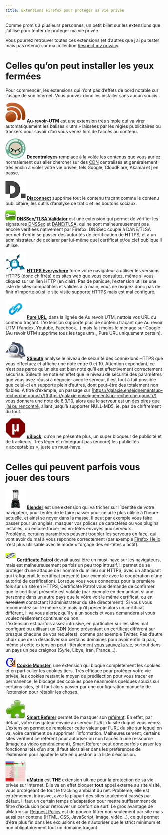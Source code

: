 ```yaml
---
title: Extensions Firefox pour protéger sa vie privée
---
```


Comme promis à plusieurs personnes, un petit billet sur les extensions que j’utilise pour tenter de protéger ma vie privée.

Vous pourrez retrouver toutes ces extensions (et d’autres que j’ai pu tester mais pas retenu) sur ma collection [Respect my privacy](https://addons.mozilla.org/firefox/collections/aeris22/pr/).

# Celles qu’on peut installer les yeux fermées

Pour commencer, les extensions qui n’ont pas d’effets de bord notable sur l’usage de son Internet.
Vous pouvez donc les installer sans aucun soucis.

![Au revoir UTM](/assets/images/20151208/au-revoir-utm.png) **[Au-revoir-UTM](https://addons.mozilla.org/firefox/addon/au-revoir-utm/)** est une extension très simple qui va virer automatiquement les balises « utm » laissées par les régies publicitaires ou trackers pour savoir d’où vous venez lors de l’accès au contenu.

![Decentraleyes](/assets/images/20151208/decentraleyes.png) **[Decentraleyes](https://addons.mozilla.org/firefox/addon/decentraleyes/)** remplace à la volée les contenus que vous auriez normalement dus aller chercher sur des [CDN](https://en.wikipedia.org/wiki/Content_delivery_network) centralisés et généralement très enclin à violer votre vie privée, tels Google, CloudFlare, Akamai et j’en passe.

![Disconnect](/assets/images/20151208/disconnect.png) **[Disconnect](https://addons.mozilla.org/firefox/addon/disconnect/)** supprime tout le contenu traçant comme le contenu publicitaire, les outils d’analyse de trafic et les boutons sociaux.

![DNSSec/TLSA Validator](/assets/images/20151208/dnssec-tlsa-validator.png) **[DNSSec/TLSA Validator](https://addons.mozilla.org/firefox/addon/dnssec-validator/)** est une extension qui permet de vérifier les signatures [DNSSec](https://fr.wikipedia.org/wiki/Domain_Name_System_Security_Extensions) et [DANE/TLSA](https://fr.wikipedia.org/wiki/DNS_-_based_Authentication_of_Named_Entities), qui ne sont malheureusement pas encore vérifiées nativement par Firefox.
DNSSec couplé à DANE/TLSA permet d’enfin se passer des autorités de certification de HTTPS, et à un administrateur de déclarer par lui-même quel certificat et/ou clef publique il utilise.

![HTTPS Everywhere](/assets/images/20151208/https-everywhere.png) **[HTTPS Everywhere](https://addons.mozilla.org/firefox/addon/https-everywhere/)** force votre navigateur à utiliser les versions HTTPS (donc chiffrés) des sites web que vous consultez, même si vous cliquez sur un lien HTTP (en clair).
Pas de panique, l’extension utilise une liste de sites compatibles et validés à la main, vous ne risquez donc pas de finir n’importe où si le site visite supporte HTTPS mais est mal configuré.

![Pure URL](/assets/images/20151208/pure-url.png) **[Pure URL](https://addons.mozilla.org/firefox/addon/pure-url/)**, dans la lignée de Au revoir UTM, nettoie vos URL du contenu traçant.
L’extension supporte plus de contenu traçant que Au revoir UTM (Yandex, Youtube, Facebook…) mais fait moins le ménage sur Google (Au revoir UTM supprime tous les tags utm_, Pure URL uniquement certain).

![SSleuth](/assets/images/20151208/ssleuth.png) **[SSleuth](https://addons.mozilla.org/firefox/addon/ssleuth/)** analyse le niveau de sécurité des connexions HTTPS que vous effectuez et affiche une note entre 0 et 10.
Attention cependant, ce n’est pas parce qu’un site est bien noté qu’il est effectivement correctement sécurisé.
SSleuth ne note en effet que le niveau de sécurité des paramètres que vous avez réussi à négocier avec le serveur, il est tout à fait possible que celui-ci en supporte plein d’autres, dont peut-être des totalement non fiables.
À titre d’exemple, un passage sur [https://galaxie.enseignementsup-recherche.gouv.fr/](https://galaxie.enseignementsup-recherche.gouv.fr/) vous donnera une note de 6.3/10, alors que le serveur est [un des pires que j’ai pu rencontré](https://tls.imirhil.fr/https/galaxie.enseignementsup-recherche.gouv.fr), allant jusqu’à supporter NULL-MD5, ie. pas de chiffrement du tout…

![uBlock](/assets/images/20151208/u-block.png) **[uBlock](https://addons.mozilla.org/firefox/addon/ublock/)**, qu’on ne présente plus, un super bloqueur de publicité et de trackeurs. Très léger et n’intégrant pas (encore) les publicités « acceptables », juste un must-have.

# Celles qui peuvent parfois vous jouer des tours

![Blender](/assets/images/20151208/blender.png) **[Blender](https://addons.mozilla.org/firefox/addon/blender-1/)** est une extension qui va tricher sur l’identité de votre navigateur, pour tenter de le faire passer pour celui le plus utilisé à l’heure actuelle, et ainsi se noyer dans la masse.
Il peut par exemple vous faire passer pour un anglais, masquer vos polices de caractères ou vos plugins installés, ou encore forcer les en-têtes envoyés aux serveurs.  
Problème, certains paramètres peuvent troubler les serveurs en face, qui vont avoir du mal à vous répondre correctement (par exemple [Firefox Hello](https://www.mozilla.org/firefox/hello/) n’est plus utilisable avec le mode « forçage des en-têtes » actif).

![Certificate Patrol](/assets/images/20151208/certificate-patrol.png) **[Certificate Patrol](https://addons.mozilla.org/firefox/addon/certificate-patrol/)** devrait aussi être un must-have sur les navigateurs, mais est malheureusement parfois un peu trop intrusif.
Il permet de se protéger d’une attaque de l’homme du milieu sur HTTPS, avec un attaquant qui trafiquerait le certificat présenté (par exemple avec la coopération d’une autorité de certification).
Lorsque vous vous connectez pour la première fois sur un site en HTTPS, Certificate Patrol vous demande de confirmer que le certificat présenté est valable (par exemple en demandant si une personne dans un autre pays que le vôtre voit le même certificat, ou en <s>harcelant</s> contactant l’administrateur du site directement).
Si vous vous reconnectez sur le même site mais qu’il présente alors un certificat différent, il va vous alertez qu’il y a un soucis et vous demandera si vous voulez réellement continuer ou non.  
L’extension est parfois assez intrusive, en particulier sur les sites mal configuré ou utilisant un CDN (donc présentant un certificat différent sur presque chacune de vos requêtes), comme par exemple Twitter.
Pas d’autre choix que de la désactiver sur certains domaines pour avoir enfin la paix, même si cette extension peut littéralement [vous sauvez la vie](https://status.imirhil.fr/conversation/10144#notice-11924), surtout dans un pays un peu craignos (Syrie, Libye, Iran, France…). 

![Cookie Monster](/assets/images/20151208/cookie-monster.png) **[Cookie Monster](https://addons.mozilla.org/firefox/addon/cookie-monster/)**, une extension qui bloque complètement les cookies et en particulier les cookies tiers.
Très efficace pour protéger votre vie privée, les cookies restant le moyen de prédilection pour vous tracer en permanence, le blocage des cookies pose néanmoins quelques soucis sur certains sites, et il faut alors passer par une configuration manuelle de l’extension pour rétablir les choses.

![Smart Referer](/assets/images/20151208/smart-referer.png) **[Smart Referer](https://addons.mozilla.org/firefox/addon/smart-referer/)** permet de masquer son [référent](https://fr.wikipedia.org/wiki/Référent_(informatique)). En effet, par défaut, votre navigateur envoie au serveur l’URL du site duquel vous venez.
L’extension permet de remplacer cette valeur par l’URL du site sur lequel on va, voire carrément de supprimer l’information.
Malheureusement, certains sites vérifient ce référent pour autoriser ou non l’accès à une ressource (image ou vidéo généralement), Smart Referer peut donc parfois casser les fonctionnalités d’un site, il faut alors aller dans les préférences de l’extension pour ajouter le site en question à la liste d’exclusion.

![uMatrix](/assets/images/20151208/u-matrix.png) **[uMatrix](https://addons.mozilla.org/firefox/addon/umatrix/)** est **THE** extension ultime pour la protection de sa vie privée sur Internet.
Elle va en effet bloquer **tout** appel externe au site visité, vous protégeant de tout le tracking ambiant du net.
Problème, elle est extrêmement intrusive, avec la plupart des sites totalement cassés par défaut.
Il faut un certain temps d’adaptation pour mettre suffisamment de filtre d’exclusion pour retrouver un confort de surf.
Le gros avantage de uMatrix sur [Request Policy](https://addons.mozilla.org/firefox/addon/requestpolicy/) est de pouvoir filtrer non seulement par site mais aussi par contenu (HTML, CSS, JavaScript, image, vidéo…), ce qui permet d’être plus fin dans les exclusions et de n’autoriser que le strict minimum et non obligatoirement tout un domaine traçant.
